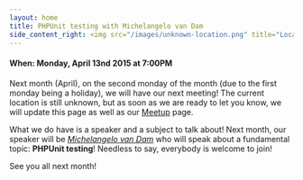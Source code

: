 ```yaml
---
layout: home
title: PHPUnit testing with Michelangelo van Dam
side_content_right: <img src="/images/unknown-location.png" title="Location unknown" >
---
```


#### <span class="glyphicon glyphicon-calendar"></span> When: Monday, April 13nd 2015 at 7:00PM

Next month (April), on the second monday of the month (due to the first monday being a holiday), we will have our next meeting!
The current location is still unknown, but as soon as we are ready to let you know, we will update this page as well as our <a href="http://www.meetup.com/Limburg-PHP-Meetup">Meetup</a> page.

What we do have is a speaker and a subject to talk about! Next month, our speaker will be <a href="https://twitter.com/dragonbe"><cite>Michelangelo van Dam</cite></a> who will speak about a fundamental topic: <strong class="bg-info">PHPUnit testing</strong>! Needless to say, everybody is welcome to join!

See you all next month!
